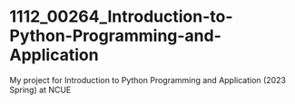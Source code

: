 # 1112_00264_Introduction-to-Python-Programming-and-Application
My project for Introduction to Python Programming and Application (2023 Spring) at NCUE
